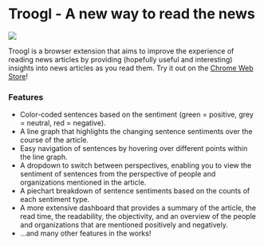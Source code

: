 # Troogl - A new way to read the news

![](app/images/plugin-demo.gif)

Troogl is a browser extension that aims to improve the experience of reading news articles by providing (hopefully useful and interesting) insights into news articles as you read them. Try it out on the [Chrome Web Store](https://chrome.google.com/webstore/detail/troogl/djjgfgcihcapjpobgoonfnfmolfenkjp)!

### Features

- Color-coded sentences based on the sentiment (green = positive, grey = neutral, red = negative).
- A line graph that highlights the changing sentence sentiments over the course of the article.
- Easy navigation of sentences by hovering over different points within the line graph.
- A dropdown to switch between perspectives, enabling you to view the sentiment of sentences from the perspective of people and organizations mentioned in the article.
- A piechart breakdown of sentence sentiments based on the counts of each sentiment type.
- A more extensive dashboard that provides a summary of the article, the read time, the readability, the objectivity, and an overview of the people and organizations that are mentioned positively and negatively.
- ...and many other features in the works!